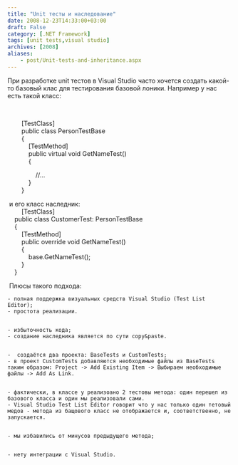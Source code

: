 ```yaml
---
title: "Unit тесты и наследование"
date: 2008-12-23T14:33:00+03:00
draft: False
category: [.NET Framework]
tags: [unit tests,visual studio]
archives: [2008]
aliases:
    - post/Unit-tests-and-inheritance.aspx
---
```




При разработке unit тестов в Visual Studio часто хочется создать какой-то базовый клас для тестирования базовой лоники. Например у нас есть такой класс:



 



        [TestClass]<br />
        public class PersonTestBase<br />
        {<br />
            [TestMethod]<br />
            public virtual void GetNameTest()<br />
            {



                //...<br />
            }<br />
        }



 и его класс наследник:<br />
        [TestClass]<br />
    public class CustomerTest: PersonTestBase<br />
    {<br />
        [TestMethod]<br />
        public override void GetNameTest()<br />
        {<br />
            base.GetNameTest();<br />
        }<br />
    }



 Плюсы такого подхода:


				
	- полная поддержка визуальных средств Visual Studio (Test List Editor);			
	- простота реализации.

				
	- избыточность кода;			
	- создание наследника является по сути copy&paste.	

				
	-  создаётся два проекта: BaseTests и CustomTests;		
	- в проект CustomTests добавляются необходимые файлы из BaseTests таким образом: Project -> Add Existing Item -> Выбираем необходимые файлы -> Add As Link.

				
	- фактически, в классе у реализоано 2 тестовы метода: один перешел из базового класса и один мы реализовали сами.		
	- Visual Studio Test List Editor говорит что у нас только один тетовый медов - метода из бащового класс не отображается и, соответственно, не запускается.

				
	- мы избавились от минусов предыдущего метода;

				
	- нету интеграции с Visual Studio. 

